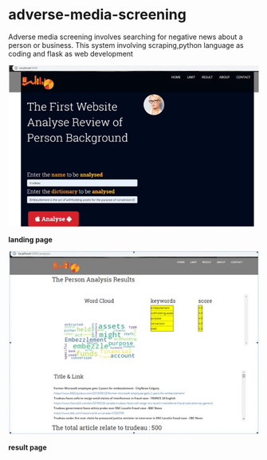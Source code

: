 # adverse-media-screening

Adverse media screening involves searching for negative news about a person or business.
This system involving  scraping,python language as coding and flask as web development

 ![alt tag](https://github.com/raiz06/adverse-media-screening/blob/master/static/images/landingpage.jpg)

   **landing page**


 ![alt tag](https://github.com/raiz06/adverse-media-screening/blob/master/static/images/Resultpage.jpg)
 
   **result page**
